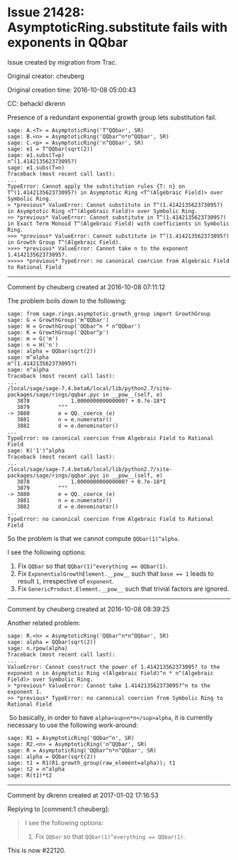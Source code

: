 # Issue 21428: AsymptoticRing.substitute fails with exponents in QQbar

Issue created by migration from Trac.

Original creator: cheuberg

Original creation time: 2016-10-08 05:00:43

CC:  behackl dkrenn

Presence of a redundant exponential growth group lets substitution fail.

```
sage: A.<T> = AsymptoticRing('T^QQbar', SR)
sage: B.<n> = AsymptoticRing('QQbar^n*n^QQbar', SR)
sage: C.<p> = AsymptoticRing('n^QQbar', SR)
sage: e1 = T^QQbar(sqrt(2))
sage: e1.subs(T=p)
n^(1.414213562373095?)
sage: e1.subs(T=n)
Traceback (most recent call last):
...
TypeError: Cannot apply the substitution rules {T: n} on T^(1.414213562373095?) in Asymptotic Ring <T^(Algebraic Field)> over Symbolic Ring.
> *previous* ValueError: Cannot substitute in T^(1.414213562373095?) in Asymptotic Ring <T^(Algebraic Field)> over Symbolic Ring.
>> *previous* ValueError: Cannot substitute in T^(1.414213562373095?) in Exact Term Monoid T^(Algebraic Field) with coefficients in Symbolic Ring.
>>> *previous* ValueError: Cannot substitute in T^(1.414213562373095?) in Growth Group T^(Algebraic Field).
>>>> *previous* ValueError: Cannot take n to the exponent 1.414213562373095?.
>>>>> *previous* TypeError: no canonical coercion from Algebraic Field to Rational Field
```



---

Comment by cheuberg created at 2016-10-08 07:11:12

The problem boils down to the following:

```
sage: from sage.rings.asymptotic.growth_group import GrowthGroup
sage: G = GrowthGroup('m^QQbar')
sage: H = GrowthGroup('QQbar^n * n^QQbar')
sage: K = GrowthGroup('QQbar^p')
sage: m = G('m')
sage: n = H('n')
sage: alpha = QQbar(sqrt(2))
sage: m^alpha
m^(1.414213562373095?)
sage: n^alpha
Traceback (most recent call last):
...
/local/sage/sage-7.4.beta6/local/lib/python2.7/site-packages/sage/rings/qqbar.pyc in __pow__(self, e)
   3878             1.000000000000000? + 0.?e-18*I
   3879         """
-> 3880         e = QQ._coerce_(e)
   3881         n = e.numerator()
   3882         d = e.denominator()
...
TypeError: no canonical coercion from Algebraic Field to Rational Field
sage: K('1')^alpha
Traceback (most recent call last):
...
/local/sage/sage-7.4.beta6/local/lib/python2.7/site-packages/sage/rings/qqbar.pyc in __pow__(self, e)
   3878             1.000000000000000? + 0.?e-18*I
   3879         """
-> 3880         e = QQ._coerce_(e)
   3881         n = e.numerator()
   3882         d = e.denominator()
...
TypeError: no canonical coercion from Algebraic Field to Rational Field
```


So the problem is that we cannot compute `QQbar(1)^alpha`.

I see the following options:
1. Fix `QQbar` so that `QQbar(1)^everything == QQbar(1)`.
2. Fix `ExponentialGrowthElement.__pow__` such that `base == 1` leads to result `1`, irrespective of `exponent`.
3. Fix `GenericProduct.Element.__pow__` such that trivial factors are ignored.


---

Comment by cheuberg created at 2016-10-08 08:39:25

Another related problem:

```
sage: R.<n> = AsymptoticRing('QQbar^n*n^QQbar', SR)
sage: alpha = QQbar(sqrt(2))
sage: n.rpow(alpha)
Traceback (most recent call last):
...
ValueError: Cannot construct the power of 1.414213562373095? to the exponent n in Asymptotic Ring <(Algebraic Field)^n * n^(Algebraic Field)> over Symbolic Ring.
> *previous* ValueError: Cannot take 1.414213562373095?^n to the exponent 1.
>> *previous* TypeError: no canonical coercion from Symbolic Ring to Rational Field
```

​
So basically, in order to have `alpha<sup>n*n</sup>alpha`, it is currently necessary to use the following work-around:

```
sage: R1 = AsymptoticRing('QQbar^n', SR)
sage: R2.<n> = AsymptoticRing('n^QQbar', SR)
sage: R = AsymptoticRing('QQbar^n*n^QQbar', SR)
sage: alpha = QQbar(sqrt(2))
sage: t1 = R1(R1.growth_group(raw_element=alpha)); t1
sage: t2 = n^alpha
sage: R(t1)*t2
```



---

Comment by dkrenn created at 2017-01-02 17:16:53

Replying to [comment:1 cheuberg]:
> I see the following options:
> 1. Fix `QQbar` so that `QQbar(1)^everything == QQbar(1)`.

This is now #22120.

